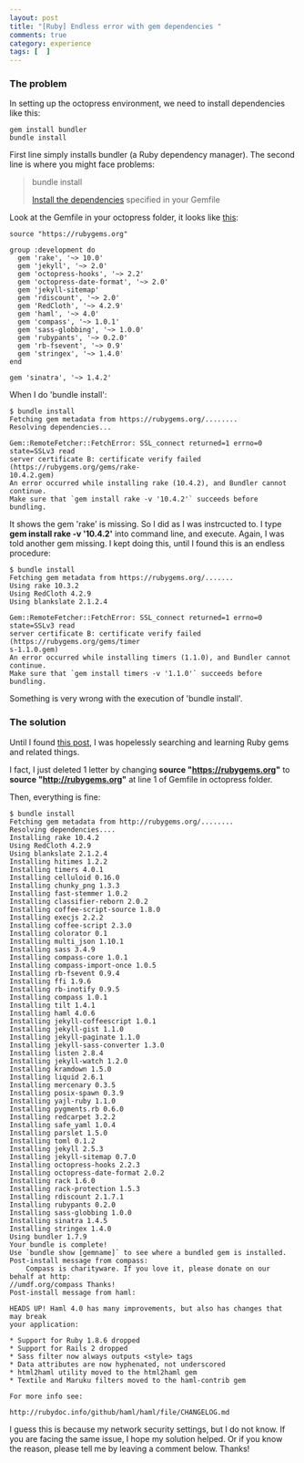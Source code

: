 ```yaml
---
layout: post
title: "[Ruby] Endless error with gem dependencies "
comments: true
category: experience
tags: [  ]
---
```


### The problem

In setting up the octopress environment, we need to install dependencies like this: 

    gem install bundler
    bundle install

First line simply installs bundler (a Ruby dependency manager). The second line is where you might face problems:

> bundle install
>
> [Install the dependencies](http://bundler.io/man/bundle-install.1.html) specified in your Gemfile

Look at the Gemfile in your octopress folder, it looks like [this](https://github.com/imathis/octopress/blob/master/Gemfile): 

    source "https://rubygems.org"

    group :development do
      gem 'rake', '~> 10.0'
      gem 'jekyll', '~> 2.0'
      gem 'octopress-hooks', '~> 2.2'
      gem 'octopress-date-format', '~> 2.0'
      gem 'jekyll-sitemap'
      gem 'rdiscount', '~> 2.0'
      gem 'RedCloth', '~> 4.2.9'
      gem 'haml', '~> 4.0'
      gem 'compass', '~> 1.0.1'
      gem 'sass-globbing', '~> 1.0.0'
      gem 'rubypants', '~> 0.2.0'
      gem 'rb-fsevent', '~> 0.9'
      gem 'stringex', '~> 1.4.0'
    end

    gem 'sinatra', '~> 1.4.2'

When I do 'bundle install': 

    $ bundle install
    Fetching gem metadata from https://rubygems.org/........
    Resolving dependencies...

    Gem::RemoteFetcher::FetchError: SSL_connect returned=1 errno=0 state=SSLv3 read
    server certificate B: certificate verify failed (https://rubygems.org/gems/rake-
    10.4.2.gem)
    An error occurred while installing rake (10.4.2), and Bundler cannot continue.
    Make sure that `gem install rake -v '10.4.2'` succeeds before bundling.

It shows the gem 'rake' is missing. So I did as I was instrcucted to. I type __gem install rake -v '10.4.2'__ into command line, and execute. Again, I was told another gem missing. I kept doing this, until I found this is an endless procedure: 

    $ bundle install
    Fetching gem metadata from https://rubygems.org/.......
    Using rake 10.3.2
    Using RedCloth 4.2.9
    Using blankslate 2.1.2.4

    Gem::RemoteFetcher::FetchError: SSL_connect returned=1 errno=0 state=SSLv3 read
    server certificate B: certificate verify failed (https://rubygems.org/gems/timer
    s-1.1.0.gem)
    An error occurred while installing timers (1.1.0), and Bundler cannot continue.
    Make sure that `gem install timers -v '1.1.0'` succeeds before bundling.

Something is very wrong with the execution of 'bundle install'. 

### The solution

Until I found [this post](http://stackoverflow.com/questions/15529451/octopress-installation-stops-during-bundle-install), I was hopelessly searching and learning Ruby gems and related things. 

I fact, I just deleted 1 letter by changing __source "https://rubygems.org"__ to __source "http://rubygems.org"__ at line 1 of Gemfile in octopress folder. 

Then, everything is fine: 

    $ bundle install
    Fetching gem metadata from http://rubygems.org/........
    Resolving dependencies....
    Installing rake 10.4.2
    Using RedCloth 4.2.9
    Using blankslate 2.1.2.4
    Installing hitimes 1.2.2
    Installing timers 4.0.1
    Installing celluloid 0.16.0
    Installing chunky_png 1.3.3
    Installing fast-stemmer 1.0.2
    Installing classifier-reborn 2.0.2
    Installing coffee-script-source 1.8.0
    Installing execjs 2.2.2
    Installing coffee-script 2.3.0
    Installing colorator 0.1
    Installing multi_json 1.10.1
    Installing sass 3.4.9
    Installing compass-core 1.0.1
    Installing compass-import-once 1.0.5
    Installing rb-fsevent 0.9.4
    Installing ffi 1.9.6
    Installing rb-inotify 0.9.5
    Installing compass 1.0.1
    Installing tilt 1.4.1
    Installing haml 4.0.6
    Installing jekyll-coffeescript 1.0.1
    Installing jekyll-gist 1.1.0
    Installing jekyll-paginate 1.1.0
    Installing jekyll-sass-converter 1.3.0
    Installing listen 2.8.4
    Installing jekyll-watch 1.2.0
    Installing kramdown 1.5.0
    Installing liquid 2.6.1
    Installing mercenary 0.3.5
    Installing posix-spawn 0.3.9
    Installing yajl-ruby 1.1.0
    Installing pygments.rb 0.6.0
    Installing redcarpet 3.2.2
    Installing safe_yaml 1.0.4
    Installing parslet 1.5.0
    Installing toml 0.1.2
    Installing jekyll 2.5.3
    Installing jekyll-sitemap 0.7.0
    Installing octopress-hooks 2.2.3
    Installing octopress-date-format 2.0.2
    Installing rack 1.6.0
    Installing rack-protection 1.5.3
    Installing rdiscount 2.1.7.1
    Installing rubypants 0.2.0
    Installing sass-globbing 1.0.0
    Installing sinatra 1.4.5
    Installing stringex 1.4.0
    Using bundler 1.7.9
    Your bundle is complete!
    Use `bundle show [gemname]` to see where a bundled gem is installed.
    Post-install message from compass:
        Compass is charityware. If you love it, please donate on our behalf at http:
    //umdf.org/compass Thanks!
    Post-install message from haml:

    HEADS UP! Haml 4.0 has many improvements, but also has changes that may break
    your application:

    * Support for Ruby 1.8.6 dropped
    * Support for Rails 2 dropped
    * Sass filter now always outputs <style> tags
    * Data attributes are now hyphenated, not underscored
    * html2haml utility moved to the html2haml gem
    * Textile and Maruku filters moved to the haml-contrib gem

    For more info see:

    http://rubydoc.info/github/haml/haml/file/CHANGELOG.md

I guess this is because my network security settings, but I do not know. If you are facing the same issue, I hope my solution helped. Or if you know the reason, please tell me by leaving a comment below. Thanks! 
